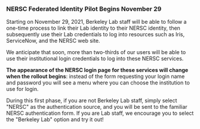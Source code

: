 ### NERSC Federated Identity Pilot Begins November 29

Starting on November 29, 2021, Berkeley Lab staff will be able to follow a
one-time process to link their Lab identity to their NERSC identity, then
subsequently use their Lab credentials to log into resources such as Iris,
ServiceNow, and the NERSC web site.

We anticipate that soon, more than two-thirds of our users
will be able to use their institutional login credentials to log into
these NERSC services.

**The appearance of the NERSC login page for these services will change when 
the rollout begins**: instead of the form requesting your
login name and password you will
see a menu where you can choose the institution to use for login.

During this first phase, if you are not Berkeley Lab staff, simply select
"NERSC" as the authentication source, and you will be sent to the
familiar NERSC authentication form. If you are Lab staff, we encourage you 
to select the "Berkeley Lab" option and try it out!
